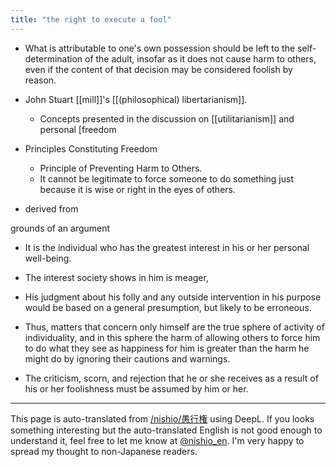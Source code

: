 ```yaml
---
title: "the right to execute a fool"
---
```


- What is attributable to one's own possession should be left to the self-determination of the adult, insofar as it does not cause harm to others, even if the content of that decision may be considered foolish by reason.

- John Stuart [[mill]]'s [[(philosophical) libertarianism]].
    - Concepts presented in the discussion on [[utilitarianism]] and personal [freedom
- Principles Constituting Freedom
    - Principle of Preventing Harm to Others.
    - It cannot be legitimate to force someone to do something just because it is wise or right in the eyes of others.
- derived from

grounds of an argument
- It is the individual who has the greatest interest in his or her personal well-being.
- The interest society shows in him is meager,
- His judgment about his folly and any outside intervention in his purpose would be based on a general presumption, but likely to be erroneous.
- Thus, matters that concern only himself are the true sphere of activity of individuality, and in this sphere the harm of allowing others to force him to do what they see as happiness for him is greater than the harm he might do by ignoring their cautions and warnings.

- The criticism, scorn, and rejection that he or she receives as a result of his or her foolishness must be assumed by him or her.
---
This page is auto-translated from [/nishio/愚行権](https://scrapbox.io/nishio/愚行権) using DeepL. If you looks something interesting but the auto-translated English is not good enough to understand it, feel free to let me know at [@nishio_en](https://twitter.com/nishio_en). I'm very happy to spread my thought to non-Japanese readers.